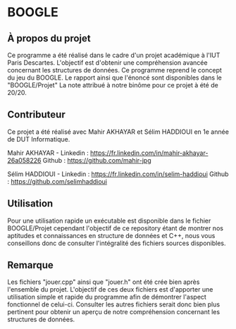 # BOOGLE

## À propos du projet

Ce programme a été réalisé dans le cadre d'un projet académique à l'IUT Paris Descartes.
L'objectif est d'obtenir une compréhension avancée concernant les structures de données.
Ce programme reprend le concept du jeu du BOOGLE.
Le rapport ainsi que l'énoncé sont disponibles dans le "BOOGLE/Projet"
La note attribué à notre binôme pour ce projet à été de 20/20.

## Contributeur

Ce projet a été réalisé avec Mahir AKHAYAR et Sélim HADDIOUI en 1e année de DUT Informatique.

Mahir AKHAYAR -
Linkedin : https://fr.linkedin.com/in/mahir-akhayar-26a058226
Github : https://github.com/mahir-jpg

Sélim HADDIOUI -
Linkedin : https://fr.linkedin.com/in/selim-haddioui
Github : https://github.com/selimhaddioui

## Utilisation
Pour une utilisation rapide un exécutable est disponible dans le fichier BOOGLE/Projet cependant l'objectif de ce repository étant de montrer nos aptitudes et connaissances en structure de données et C++, nous vous conseillons donc de consulter l'intégralité des fichiers sources disponibles.

## Remarque
Les fichiers "jouer.cpp" ainsi que "jouer.h" ont été crée bien après l'ensemble du projet.
L'objectif de ces deux fichiers est d'apporter une utilisation simple et rapide du programme afin de démontrer l'aspect fonctionnel de celui-ci.
Consulter les autres fichiers serait donc bien plus pertinent pour obtenir un aperçu de notre compréhension concernant les structures de données.
